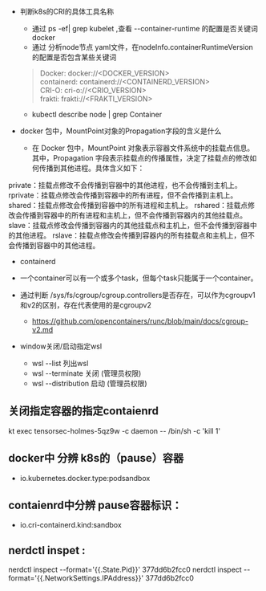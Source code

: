 
###
- 判断k8s的CRI的具体工具名称
  - 通过 ps -ef| grep kubelet ,查看 --container-runtime 的配置是否关键词 docker 
  - 通过 分析node节点 yaml文件，在nodeInfo.containerRuntimeVersion 的配置是否包含某些关键词
  > Docker: docker://<DOCKER_VERSION>  
    containerd: containerd://<CONTAINERD_VERSION>  
    CRI-O: cri-o://<CRIO_VERSION>  
    frakti: frakti://<FRAKTI_VERSION>  
  - kubectl  describe node  | grep Container   

- docker 包中，MountPoint对象的Propagation字段的含义是什么
  - 在 Docker 包中，MountPoint 对象表示容器文件系统中的挂载点信息。其中，Propagation 字段表示挂载点的传播属性，决定了挂载点的修改如何传播到其他进程。具体含义如下：

private：挂载点修改不会传播到容器中的其他进程，也不会传播到主机上。
rprivate：挂载点修改会传播到容器中的所有进程，但不会传播到主机上。
shared：挂载点修改会传播到容器中的所有进程和主机上。
rshared：挂载点修改会传播到容器中的所有进程和主机上，但不会传播到容器内的其他挂载点。
slave：挂载点修改会传播到容器内的其他挂载点和主机上，但不会传播到容器中的其他进程。
rslave：挂载点修改会传播到容器内的所有挂载点和主机上，但不会传播到容器中的其他进程。 




- containerd
-  一个container可以有一个或多个task，但每个task只能属于一个container。

- 通过判断 /sys/fs/cgroup/cgroup.controllers是否存在，可以作为cgroupv1 和v2的区别，存在代表使用的是cgroupv2
  - https://github.com/opencontainers/runc/blob/main/docs/cgroup-v2.md 



- window关闭/启动指定wsl
  - wsl --list  列出wsl
  - wsl --terminate <DistributionName> 关闭  (管理员权限)
  - wsl --distribution <DistributionName> 启动  (管理员权限)


## 关闭指定容器的指定contaienrd
kt  exec tensorsec-holmes-5qz9w -c daemon -- /bin/sh -c 'kill 1'

## docker中 分辨 k8s的（pause）容器
- io.kubernetes.docker.type:podsandbox
 
## contaienrd中分辨 pause容器标识：
- io.cri-containerd.kind:sandbox


## nerdctl inspet :
nerdctl inspect --format='{{.State.Pid}}' 377dd6b2fcc0
nerdctl inspect --format='{{.NetworkSettings.IPAddress}}' 377dd6b2fcc0